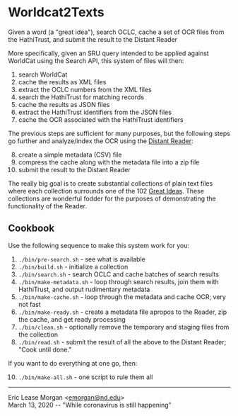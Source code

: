# Worldcat2Texts

Given a word (a "great idea"), search OCLC, cache a set of OCR files from the HathiTrust, and submit the result to the Distant Reader

More specifically, given an SRU query intended to be applied against WorldCat using the Search API, this system of files will then:

   1. search WorldCat
   2. cache the results as XML files
   3. extract the OCLC numbers from the XML files
   4. search the HathiTrust for matching records
   5. cache the results as JSON files
   6. extract the HathiTrust identifiers from the JSON files
   7. cache the OCR associated with the HathiTrust identifiers

The previous steps are sufficient for many purposes, but the following steps go further and analyze/index the OCR using the [Distant Reader](https://distantreader.org):

   8. create a simple metadata (CSV) file
   9. compress the cache along with the metadata file into a zip file
  10. submit the result to the Distant Reader

The really big goal is to create substantial collections of plain text files where each collection surrounds one of the 102 [Great Ideas](https://www.thegreatideas.org). These collections are wonderful fodder for the purposes of demonstrating the functionality of the Reader.

## Cookbook

Use the following sequence to make this system work for you:

   1. `./bin/pre-search.sh` - see what is available
   2. `./bin/build.sh` - initialize a collection
   3. `./bin/search.sh` - search OCLC and cache batches of search results
   4. `./bin/make-metadata.sh` - loop through search results, join them with HathiTrust, and output rudimentary metadata
   6. `./bin/make-cache.sh` - loop through the metadata and cache OCR; very not fast
   7. `./bin/make-ready.sh` - create a metadata file apropos to the Reader, zip the cache, and get ready processing
   8. `./bin/clean.sh` - optionally remove the temporary and staging files from the collection
   9. `./bin/read.sh` - submit the result of all the above to the Distant Reader; "Cook until done."

If you want to do everything at one go, then:

  10. `./bin/make-all.sh` - one script to rule them all

---
Eric Lease Morgan &lt;emorgan@nd.edu&gt;   
March 13, 2020 -- "While coronavirus is still happening"
